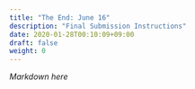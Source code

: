 ```yaml
---
title: "The End: June 16"
description: "Final Submission Instructions"
date: 2020-01-28T00:10:09+09:00
draft: false
weight: 0
---
```


*Markdown here*
